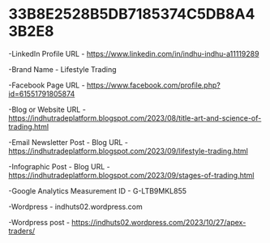 # 33B8E2528B5DB7185374C5DB8A43B2E8
-LinkedIn Profile URL - https://www.linkedin.com/in/indhu-indhu-a11119289

-Brand Name - Lifestyle Trading

-Facebook Page URL - https://www.facebook.com/profile.php?id=61551791805874

-Blog or Website URL - https://indhutradeplatform.blogspot.com/2023/08/title-art-and-science-of-trading.html

-Email Newsletter Post - Blog URL - https://indhutradeplatform.blogspot.com/2023/09/lifestyle-trading.html

-Infographic Post - Blog URL - https://indhutradeplatform.blogspot.com/2023/09/stages-of-trading.html

-Google Analytics Measurement ID - G-LTB9MKL855

-Wordpress - indhuts02.wordpress.com

-Wordpress post - https://indhuts02.wordpress.com/2023/10/27/apex-traders/
